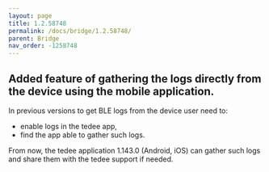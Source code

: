 ```yaml
---
layout: page
title: 1.2.58748
permalink: /docs/bridge/1.2.58748/
parent: Bridge
nav_order: -1258748
---
```


## Added feature of gathering the logs directly from the device using the mobile application.

In previous versions to get BLE logs from the device user need to:
- enable logs in the tedee app,
- find the app able to gather such logs.

From now, the tedee application 1.143.0 (Android, iOS) can gather such logs and share them with the tedee support if needed.
